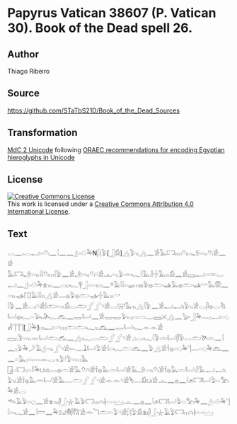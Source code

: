 # Papyrus Vatican 38607 (P. Vatican 30). Book of the Dead spell 26.

## Author 

Thiago Ribeiro

## Source 

https://github.com/STaTbS21D/Book_of_the_Dead_Sources

## Transformation 

[MdC 2 Unicode](https://statbs21d.github.io/mdc2unicode.html) following [ORAEC recommendations for encoding Egyptian hieroglyphs in Unicode](https://github.com/oraec/recommendations-encoding-hieroglyphs)

## License 

<a rel="license" href="http://creativecommons.org/licenses/by/4.0/"><img alt="Creative Commons License" style="border-width:0" src="https://i.creativecommons.org/l/by/4.0/88x31.png" /></a><br />This work is licensed under a <a rel="license" href="http://creativecommons.org/licenses/by/4.0/">Creative Commons Attribution 4.0 International License</a>.

## Text 

<hiero><rubrum>𓂋𓈖𓏤𓂋𓂝𓏏𓄣𓏤𓈖𓇋𓈖𓈖</rubrum>𓊨𓏏𓇳𓅆N𓆄𓊤𓅱[𓃀𓀁]𓂻𓅱𓏭𓂻𓈖𓀀𓅓𓉐𓏤𓏥𓄣𓏤𓏥𓄂𓏏𓏭𓄣𓏤𓀀𓈖𓀀<br>
𓅓𓉐𓏤𓄂𓏏𓏭𓇋𓇋𓄣𓏤𓏥𓇋𓅱𓈖𓀀𓄂𓏏𓏭𓄣𓏤𓄹𓀀𓊵𓏏𓊪𓅱𓏛𓆑𓇋𓅓𓁐𓏶𓅓𓏭𓀁𓈖𓀀𓈙𓂝𓏏𓏒𓂋𓂝𓈖𓊨𓏏𓇳𓅆𓁷𓏭𓏤𓈖𓐞𓏤𓊪𓆑𓋁𓃀𓏏𓏏𓏤𓏥𓈖𓎼𓄿𓇋𓇋𓏏𓈇𓏤𓏥𓐍𓅱𓐍𓂧𓊛𓅓𓐍𓂧𓊛𓎡𓅓𓏃𓈖𓏏𓏭𓊛𓉔𓄿𓇋𓇋𓏭𓂻𓀀𓂋𓐍𓅱𓐍𓂧𓊛𓏶𓅓𓏭𓎡<br>
𓇋𓅱𓈖𓀀𓂋𓏤𓄹𓀀𓌃𓂧𓏏𓏭𓀁𓂋𓂧𓂾𓂾𓄹𓀀𓂋𓈝𓅓𓏭𓂻𓇋𓅱𓈖𓀀𓂝𓂝𓏤𓅱𓏭𓀀𓂋𓋴𓐍𓂋𓀓𓂡𓐍𓆑𓏏𓅂𓀏𓆑𓃹𓈖𓉿𓂡𓈖𓀀𓉿𓉿𓅱𓏭𓊪𓏏𓇯𓊃𓈙𓏴𓂻𓈖𓅬𓃀𓅆𓂋𓊪𓂝𓏏𓆇𓀻𓊹𓊹𓊹[𓃀𓅆]𓏥𓂝𓏏𓄹𓏥𓂧𓂧𓆑𓏭𓃹𓈖𓉿𓂡𓆑𓁹𓁹𓀀<br>
𓈙𓊪𓅱𓏏𓏭𓁺𓂡𓂧𓃹𓈖𓂻𓆑𓂋𓂧𓂾𓂾𓄹𓀀𓈎𓂋𓆑𓇋𓅱𓏛𓂡𓋴𓅱𓂋𓂧𓌗𓏛𓈖𓇋𓈖𓊪𓅱𓅆𓌳𓄿𓊨𓏏𓏭𓂾𓄹𓀀𓍿𓊃𓍞𓂡𓅱𓀀𓇋𓏏𓆑𓂧𓃹𓈖𓅱𓂻𓀀𓌂𓐍𓏏𓆇𓅆𓊹𓂋𓏏𓆇𓅆𓃹𓈖𓈖𓏏𓅓𓊪𓏏𓇯𓁹𓂋𓏭𓅱𓎗𓅱𓏏𓏥𓅓<br>
𓉗𓏏𓉐𓊪𓏏𓎛𓅆𓂓𓏤𓊖𓂋𓐍𓏛𓀀𓅓𓄣𓏤𓄹𓀀𓌂𓐍𓅓𓏛𓂡𓀀𓅓𓄂𓏏𓏭𓄣𓏤𓀀𓌂𓐍𓅓𓏛𓂡𓁐𓅓𓂝𓂝𓏤𓅱𓏭𓀀𓌂𓐍𓅓𓏛𓂡𓀀𓅓𓂋𓂧𓂾𓂾𓄹𓀀𓁹𓁹𓄹𓀀𓌸𓂋𓀁𓂓𓏤𓀀𓂜𓈖𓐍𓈖𓇋𓂉𓉐𓂡𓅱𓏏𓅡𓏤𓅆𓀀𓂋<br>
𓆞𓄿𓅱𓏏𓐎𓈖𓀀𓁷𓏭𓏤𓋴𓃀𓇼𓄿𓅱𓉐𓏥𓏌𓏤𓋀𓏏𓏏𓈉𓂜𓈖𓐍𓈖𓇋𓂉𓉐𓂡𓅱𓏏𓅡𓏤𓅆𓈖𓊨𓏏𓇳𓅆𓊹𓇋𓏏𓆑𓀀𓈖𓇋𓏠𓈖𓅆𓃫𓄟𓋴𓀗𓀀𓏛𓆓𓂧𓏏𓅱𓄹𓀀𓆄𓊤𓅱𓀁𓁷𓏤𓋴𓃀𓇼𓄿𓅱𓉐𓏥𓏌𓏤𓋀𓏏𓏏𓈉<br></hiero>
